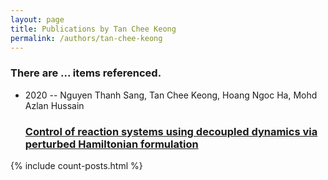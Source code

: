 ```yaml
---
layout: page
title: Publications by Tan Chee Keong
permalink: /authors/tan-chee-keong
---
```


<h3 id="number-posts">There are ... items referenced.</h3>
<ul class="post-list">
<li><span class='post-meta'>2020 -- Nguyen Thanh Sang, Tan Chee Keong, Hoang Ngoc Ha, Mohd Azlan Hussain</span><h3><a class='post-link' href="{{ site.baseurl }}/control-of-reaction-systems-using-decoupled-dynamics-via-perturbed-hamiltonian-formulation">Control of reaction systems using decoupled dynamics via perturbed Hamiltonian formulation</a></h3></li>

</ul>
{% include count-posts.html %}
